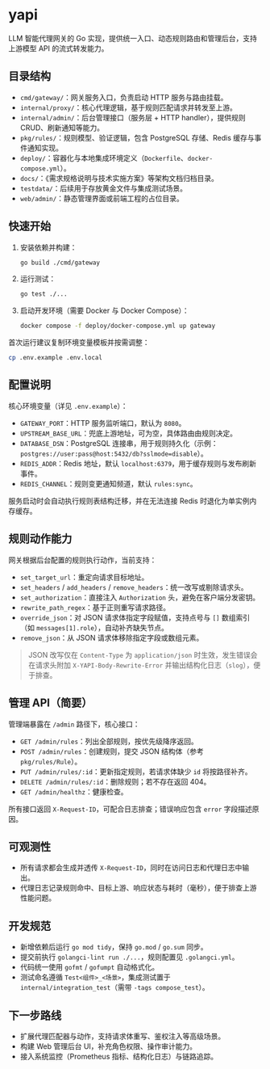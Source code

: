 # yapi

LLM 智能代理网关的 Go 实现，提供统一入口、动态规则路由和管理后台，支持上游模型 API 的流式转发能力。

## 目录结构

- `cmd/gateway/`：网关服务入口，负责启动 HTTP 服务与路由挂载。
- `internal/proxy/`：核心代理逻辑，基于规则匹配请求并转发至上游。
- `internal/admin/`：后台管理接口（服务层 + HTTP handler），提供规则 CRUD、刷新通知等能力。
- `pkg/rules/`：规则模型、验证逻辑，包含 PostgreSQL 存储、Redis 缓存与事件通知实现。
- `deploy/`：容器化与本地集成环境定义（`Dockerfile`、`docker-compose.yml`）。
- `docs/`：《需求规格说明与技术实施方案》等架构文档归档目录。
- `testdata/`：后续用于存放黄金文件与集成测试场景。
- `web/admin/`：静态管理界面或前端工程的占位目录。

## 快速开始

1. 安装依赖并构建：
   ```bash
   go build ./cmd/gateway
   ```
2. 运行测试：
   ```bash
   go test ./...
   ```
3. 启动开发环境（需要 Docker 与 Docker Compose）：
   ```bash
   docker compose -f deploy/docker-compose.yml up gateway
   ```

首次运行建议复制环境变量模板并按需调整：
```bash
cp .env.example .env.local
```

## 配置说明

核心环境变量（详见 `.env.example`）：
- `GATEWAY_PORT`：HTTP 服务监听端口，默认为 `8080`。
- `UPSTREAM_BASE_URL`：兜底上游地址，可为空，具体路由由规则决定。
- `DATABASE_DSN`：PostgreSQL 连接串，用于规则持久化（示例：`postgres://user:pass@host:5432/db?sslmode=disable`）。
- `REDIS_ADDR`：Redis 地址，默认 `localhost:6379`，用于缓存规则与发布刷新事件。
- `REDIS_CHANNEL`：规则变更通知频道，默认 `rules:sync`。

服务启动时会自动执行规则表结构迁移，并在无法连接 Redis 时退化为单实例内存缓存。

## 规则动作能力

网关根据后台配置的规则执行动作，当前支持：

- `set_target_url`：重定向请求目标地址。
- `set_headers` / `add_headers` / `remove_headers`：统一改写或剔除请求头。
- `set_authorization`：直接注入 `Authorization` 头，避免在客户端分发密钥。
- `rewrite_path_regex`：基于正则重写请求路径。
- `override_json`：对 JSON 请求体指定字段赋值，支持点号与 `[]` 数组索引（如 `messages[1].role`），自动补齐缺失节点。
- `remove_json`：从 JSON 请求体移除指定字段或数组元素。

> JSON 改写仅在 `Content-Type` 为 `application/json` 时生效，发生错误会在请求头附加 `X-YAPI-Body-Rewrite-Error` 并输出结构化日志（`slog`），便于排查。

## 管理 API（简要）

管理端暴露在 `/admin` 路径下，核心接口：

- `GET /admin/rules`：列出全部规则，按优先级降序返回。
- `POST /admin/rules`：创建规则，提交 JSON 结构体（参考 `pkg/rules/Rule`）。
- `PUT /admin/rules/:id`：更新指定规则，若请求体缺少 `id` 将按路径补齐。
- `DELETE /admin/rules/:id`：删除规则；若不存在返回 404。
- `GET /admin/healthz`：健康检查。

所有接口返回 `X-Request-ID`，可配合日志排查；错误响应包含 `error` 字段描述原因。

## 可观测性

- 所有请求都会生成并透传 `X-Request-ID`，同时在访问日志和代理日志中输出。
- 代理日志记录规则命中、目标上游、响应状态与耗时（毫秒），便于排查上游性能问题。

## 开发规范

- 新增依赖后运行 `go mod tidy`，保持 `go.mod` / `go.sum` 同步。
- 提交前执行 `golangci-lint run ./...`，规则配置见 `.golangci.yml`。
- 代码统一使用 `gofmt` / `gofumpt` 自动格式化。
- 测试命名遵循 `Test<组件>_<场景>`，集成测试置于 `internal/integration_test`（需带 `-tags compose_test`）。

## 下一步路线

- 扩展代理匹配器与动作，支持请求体重写、鉴权注入等高级场景。
- 构建 Web 管理后台 UI，补充角色权限、操作审计能力。
- 接入系统监控（Prometheus 指标、结构化日志）与链路追踪。
